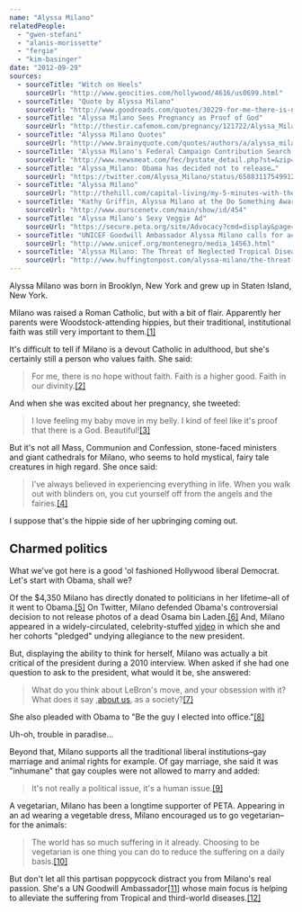 ```yaml
---
name: "Alyssa Milano"
relatedPeople:
  - "gwen-stefani"
  - "alanis-morissette"
  - "fergie"
  - "kim-basinger"
date: "2012-09-29"
sources:
  - sourceTitle: "Witch on Heels"
    sourceUrl: "http://www.geocities.com/hollywood/4616/us0699.html"
  - sourceTitle: "Quote by Alyssa Milano"
    sourceUrl: "http://www.goodreads.com/quotes/30229-for-me-there-is-no-hope-without-faith-faith-is"
  - sourceTitle: "Alyssa Milano Sees Pregnancy as Proof of God"
    sourceUrl: "http://thestir.cafemom.com/pregnancy/121722/Alyssa_Milano_Sees_Pregnancy_as"
  - sourceTitle: "Alyssa Milano Quotes"
    sourceUrl: "http://www.brainyquote.com/quotes/authors/a/alyssa_milano.html"
  - sourceTitle: "Alyssa Milano's Federal Campaign Contribution Search Results"
    sourceUrl: "http://www.newsmeat.com/fec/bystate_detail.php?st=&zip=91367&last=Milano&first=Alyssa"
  - sourceTitle: "Alyssa_Milano: Obama has decided not to release…"
    sourceUrl: "https://twitter.com/Alyssa_Milano/status/65883117549912064"
  - sourceTitle: "Alyssa Milano"
    sourceUrl: "http://thehill.com/capital-living/my-5-minutes-with-the-president/258283-alyssa-milano"
  - sourceTitle: "Kathy Griffin, Alyssa Milano at the Do Something Awards"
    sourceUrl: "http://www.ourscenetv.com/main/show/id/454"
  - sourceTitle: "Alyssa Milano's Sexy Veggie Ad"
    sourceUrl: "https://secure.peta.org/site/Advocacy?cmd=display&page=UserAction&id=1987"
  - sourceTitle: "UNICEF Goodwill Ambassador Alyssa Milano calls for action to alleviate child poverty in Kosovo"
    sourceUrl: "http://www.unicef.org/montenegro/media_14563.html"
  - sourceTitle: "Alyssa Milano: The Threat of Neglected Tropical Diseases"
    sourceUrl: "http://www.huffingtonpost.com/alyssa-milano/the-threat-of-neglected-t_b_66852.html"
---
```


Alyssa Milano was born in Brooklyn, New York and grew up in Staten Island, New York.

Milano was raised a Roman Catholic, but with a bit of flair. Apparently her parents were Woodstock-attending hippies, but their traditional, institutional faith was still very important to them.<a class="source-citation" href="#http://www.geocities.com/hollywood/4616/us0699.html" title="Witch on Heels">[1]</a>

It's difficult to tell if Milano is a devout Catholic in adulthood, but she's certainly still a person who values faith. She said:

>For me, there is no hope without faith. Faith is a higher good. Faith in our divinity.<a class="source-citation" href="#http://www.goodreads.com/quotes/30229-for-me-there-is-no-hope-without-faith-faith-is" title="Quote by Alyssa Milano">[2]</a>

And when she was excited about her pregnancy, she tweeted:

>I love feeling my baby move in my belly. I kind of feel like it's proof that there is a God. Beautiful!<a class="source-citation" href="#http://thestir.cafemom.com/pregnancy/121722/Alyssa_Milano_Sees_Pregnancy_as" title="Alyssa Milano Sees Pregnancy as Proof of God">[3]</a>

But it's not all Mass, Communion and Confession, stone-faced ministers and giant cathedrals for Milano, who seems to hold mystical, fairy tale creatures in high regard. She once said:

>I've always believed in experiencing everything in life. When you walk out with blinders on, you cut yourself off from the angels and the fairies.<a class="source-citation" href="#http://www.brainyquote.com/quotes/authors/a/alyssa_milano.html" title="Alyssa Milano Quotes">[4]</a>

I suppose that's the hippie side of her upbringing coming out.


## Charmed politics

What we've got here is a good 'ol fashioned Hollywood liberal Democrat. Let's start with Obama, shall we?

Of the $4,350 Milano has directly donated to politicians in her lifetime–all of it went to Obama.<a class="source-citation" href="#http://www.newsmeat.com/fec/bystate_detail.php?st=&zip=91367&last=Milano&first=Alyssa" title="Alyssa Milano&apos;s Federal Campaign Contribution Search Results">[5]</a> On Twitter, Milano defended Obama's controversial decision to not release photos of a dead Osama bin Laden.<a class="source-citation" href="#https://twitter.com/Alyssa_Milano/status/65883117549912064" title="Alyssa_Milano: Obama has decided not to release…">[6]</a> And, Milano appeared in a widely-circulated, celebrity-stuffed [video](http://www.huffingtonpost.com/2009/01/19/celebrity-packed-pledge-f_n_159046.html) in which she and her cohorts "pledged" undying allegiance to the new president.

But, displaying the ability to think for herself, Milano was actually a bit critical of the president during a 2010 interview. When asked if she had one question to ask to the president, what would it be, she answered:

>What do you think about LeBron's move, and your obsession with it? What does it say ,[about us](http://hollowverse.com/about/), as a society?<a class="source-citation" href="#http://thehill.com/capital-living/my-5-minutes-with-the-president/258283-alyssa-milano" title="Alyssa Milano">[7]</a>

She also pleaded with Obama to "Be the guy I elected into office."<a class="source-citation" href="#http://thehill.com/capital-living/my-5-minutes-with-the-president/258283-alyssa-milano" title="Alyssa Milano">[8]</a>

Uh-oh, trouble in paradise…

Beyond that, Milano supports all the traditional liberal institutions–gay marriage and animal rights for example. Of gay marriage, she said it was "inhumane" that gay couples were not allowed to marry and added:

>It's not really a political issue, it's a human issue.<a class="source-citation" href="#http://www.ourscenetv.com/main/show/id/454" title="Kathy Griffin, Alyssa Milano at the Do Something Awards">[9]</a>

A vegetarian, Milano has been a longtime supporter of PETA. Appearing in an ad wearing a vegetable dress, Milano encouraged us to go vegetarian–for the animals:

>The world has so much suffering in it already. Choosing to be vegetarian is one thing you can do to reduce the suffering on a daily basis.<a class="source-citation" href="#https://secure.peta.org/site/Advocacy?cmd=display&page=UserAction&id=1987" title="Alyssa Milano&apos;s Sexy Veggie Ad">[10]</a>

But don't let all this partisan poppycock distract you from Milano's real passion. She's a UN Goodwill Ambassador<a class="source-citation" href="#http://www.unicef.org/montenegro/media_14563.html" title="UNICEF Goodwill Ambassador Alyssa Milano calls for action to alleviate child poverty in Kosovo">[11]</a> whose main focus is helping to alleviate the suffering from Tropical and third-world diseases.<a class="source-citation" href="#http://www.huffingtonpost.com/alyssa-milano/the-threat-of-neglected-t_b_66852.html" title="Alyssa Milano: The Threat of Neglected Tropical Diseases">[12]</a>